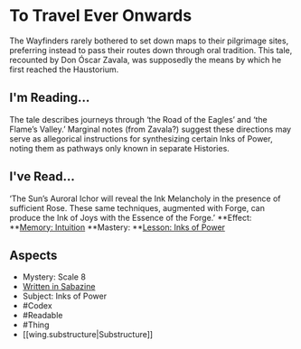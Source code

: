 # To Travel Ever Onwards
The Wayfinders rarely bothered to set down maps to their pilgrimage sites, preferring instead to pass their routes down through oral tradition. This tale, recounted by Don Óscar Zavala, was supposedly the means by which he first reached the Haustorium.
## I'm Reading...
The tale describes journeys through ‘the Road of the Eagles’ and ‘the Flame’s Valley.’ Marginal notes (from Zavala?) suggest these directions may serve as allegorical instructions for synthesizing certain Inks of Power, noting them as pathways only known in separate Histories.
## I've Read...
‘The Sun’s Auroral Ichor will reveal the Ink Melancholy in the presence of sufficient Rose. These same techniques, augmented with Forge, can produce the Ink of Joys with the Essence of the Forge.’
**Effect: **[Memory: Intuition](https://uadaf.theevilroot.xyz/rowenarium/element/mem.intuition)
**Mastery: **[Lesson: Inks of Power](https://uadaf.theevilroot.xyz/rowenarium/element/x.inksofpower)
## Aspects
- Mystery: Scale 8
- [Written in Sabazine](https://uadaf.theevilroot.xyz/rowenarium/element/w.sabazine)
- Subject: Inks of Power
- #Codex
- #Readable
- #Thing
- [[wing.substructure|Substructure]]